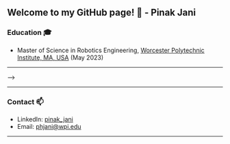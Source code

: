 ## Welcome to my GitHub page! 👋 - Pinak Jani

<!--
**aniketmpatil/aniketmpatil** is a ✨ _special_ ✨ repository because its `README.md` (this file) appears on your GitHub profile.

Here are some ideas to get you started:

- 🔭 I’m currently working on ...
- 🌱 I’m currently learning ...
- 👯 I’m looking to collaborate on ...
- 🤔 I’m looking for help with ...
- 💬 Ask me about ...
- 📫 How to reach me: ...
- 😄 Pronouns: ...
- ⚡ Fun fact: ...
-->

### Education 🎓
- Master of Science in Robotics Engineering, [Worcester Polytechnic Institute, MA, USA](https://www.wpi.edu/) (May 2023)
___
<!-- 
### Key Projects 🔭

- [Depth and Pose Estimation from Monocular Camera Motion](https://github.com/aniketmpatil/sfml) (Research with [PeAR Group](https://pear.wpi.edu))
- [Semantic Segmentation of LiDAR Point Cloud for Autonomous Vehicles](https://github.com/aniketmpatil/semantic_segmentation) (Deep Learning)
- [Stereo Visual Odometry](https://github.com/aniketmpatil/Visual-Odometry) (Computer Vision)
- [Reinforcement Learning for Lane Keeping and Obstacle Avoidance of Autonomous Vehicles](https://github.com/aniketmpatil/RL-Highway-Env-Project) (Reinforcement Learning)
- [Human-Aware Robot Navigation](https://github.com/dennyboby/human_aware_robot_navigation) (Motion Planning)
- [Visual Servoing ROS Package](https://github.com/aniketmpatil/visual_servoing) (Vision Based Manipulation)
- [SCARA Robot ROS Package](https://github.com/aniketmpatil/scara_robot) (ROS Project)
<!--
- Motion Planning Algorithm Implementations 
  - [BFS, DFS, A* and Dijkstra](https://github.com/aniketmpatil/basic-search-algorithms)
  - [RRT, RRT* and PRM](https://github.com/aniketmpatil/standard-search-algorithms)
  - [D* and Informed RRT* Algorithms](https://github.com/aniketmpatil/advanced-search-algorithms)
--> -->

___
### Contact 📫
<!-- - Website: [aniketmpatil.github.io](https://aniketmpatil.github.io/) -->
- LinkedIn: [pinak_jani](https://www.linkedin.com/in/pinak-jani/)
- Email: [phjani@wpi.edu](mailto:phjani@wpi.edu)
___

<!-- <p align="left"> <img src="https://komarev.com/ghpvc/?username=aniketmpatil&label=Profile%20views&color=0e75b6&style=flat" alt="aniketmpatil" /> </p>

[![My github stats](https://github-readme-stats.vercel.app/api?username=aniketmpatil&show_icons=true&theme=tokyonight)](https://github.com/anuraghazra/github-readme-stats) 
 -->

<!--
Currently, I am a Robotics graduate student at Worcester Polytechnic Institute, MA, USA. I am interested in Robotics and Computer Vision, but I like to explore other areas of Robotics as well in my free time. Speaking of free time, I am also a painter and photographer by passion. 

<a href="https://www.linkedin.com/in/aniket-patil97/" target="blank"><img align="center" src="https://raw.githubusercontent.com/devicons/devicon/master/icons/linkedin/linkedin-original.svg" alt="aniket" height="30" width="40" /></a>
&nbsp;<img width="25" src="https://user-images.githubusercontent.com/5141132/50740364-7ea80880-1217-11e9-8faf-2348e31beedd.png">

- 🎓 Graduate Student at [Worcester Polytechnic Institute](https://www.wpi.edu/academics/departments/robotics-engineering), MA, USA
-->
